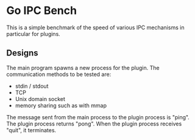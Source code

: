 # Go IPC Bench

This is a simple benchmark of the speed of various IPC mechanisms in particular for plugins.

## Designs

The main program spawns a new process for the plugin. The communication methods to be tested are:

* stdin / stdout
* TCP
* Unix domain socket
* memory sharing such as with mmap

The message sent from the main process to the plugin process is "ping". The plugin process returns "pong". When the plugin process receives "quit", it terminates.
